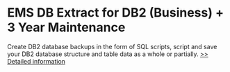 # EMS DB Extract for DB2 (Business) + 3 Year Maintenance
Create DB2 database backups in the form of SQL scripts, script and save your DB2 database structure and table data as a whole or partially.
[>> Detailed information](https://secure.shareit.com/shareit/product.html?productid=300271296&affiliateid=200057808)